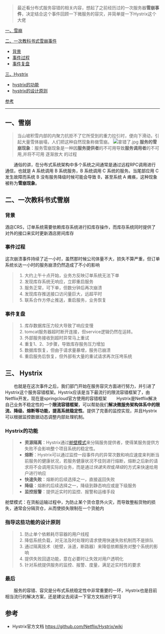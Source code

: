 > 最近看分布式服务容错的相关内容，想起了之前经历过的一次服务器**雪崩事件**，决定结合这个事件回顾一下微服务的容灾，并简单提一下Hystrix这个大佬

[一、雪崩](#1)

[二、一次教科书式雪崩事件](#2)
* [背景](#2.1)
* [事件过程](#2.2)
* [事件复盘](#2.3)

[三、Hystrix](#3)
* [hystrix的功能](#3.1)
* [hystrix的设计原则](#3.2)

[参考](#4)

---
## 一、<a id="1">雪崩</a>
>当山坡积雪内部的内聚力抗拒不了它所受到的重力拉引时，便向下滑动，引起大量雪体崩塌，人们把这种自然现象称做雪崩。
![拿错了.jpg](https://upload-images.jianshu.io/upload_images/5794596-5f6f4c90ff69957f.jpg?imageMogr2/auto-orient/strip%7CimageView2/2/w/1240#pic_center)
**服务的雪崩现象**：服务雪崩现象是一种因**服务提供者**的不可用导致**服务调用者**的不可用,并将不可用 逐渐放大 的过程

&emsp;&emsp;通俗的讲，在分布式系统架构中多个系统之间通常是通过远程RPC调用进行通信，也就是 A 系统调用 B 系统服务，B 系统调用 C 系统的服务。当尾部应用 C 发生故障而系统 B 没有服务降级时候可能会导致 B，甚至系统 A 瘫痪，这种现象被称为**雪崩现象**。

## 二、<a id="2">一次教科书式雪崩</a>
### <a id="2.1">背景</a>
酒店CRS，订单系统需要依赖库存系统进行扣库存操作，而库存系统同时提供了对外的接口来实时更新酒店房间库存
### <a id="2.2">事件过程</a>
这次崩溃事件持续了近一小时，虽然那时候公司体量不大，损失不算严重，但订单系统长达一小时的服务崩溃仍然造成了不小的影响
  >1. 大约上午十点开始，业务方反映订单系统无法下单
  >2. 发现库存系统无响应，立即重启服务
  >3. 服务正常，可下单，但数分钟后再次崩溃
  >4. 发现库存推送接口访问量巨大，远超平时
  >5. 联系合作方停止推送，重启服务，业务恢复
### <a id="2.3">事件复盘</a>
  >1. 库存数据库压力较大导致了响应变慢
  >2. tomcat服务器超时断开连接，但service逻辑仍然在运转。
  >3. 外部服务接收到超时异常马上重试
  >4. 重复1、2、3步骤，导致库存服务压力增加
  >5. 数据库恢复，但由于请求量暴增，服务已崩溃
  >6. 重启服务后恢复，但外部有大量的重试请求再次压垮系统

## 三、<a id="3"> Hystrix</a>
&emsp;&emsp;也就是在这次事件之后，我们部门开始在服务容灾方面进行努力，并引进了Hystrix这个服务容错框架。Hystrix应该是当下最流行的限流容错框架了，由Netflix开发，现在是springcloud官方使用的容错框架
&emsp;&emsp;Hystrix是Netflix解决自己业务不稳定性的一个**限流容错框架**，可以帮助我们**解决微服务架构体系中的限流、降级、熔断等功能，提高系统稳定性**。提供了完善的监控实现，并且Hystrix可以根据监控数据动态调整内部处理机制。

### <a id="3.1">Hystrix的功能</a>
  >* **资源隔离**：Hystrix通过[舱壁模式](#bulkhead)来分隔服务提供者，使得某服务提供方失败不会影响整个项目系统的稳定性。
  >* **熔断**：Hystrix可以通过监控一段事件内的异常次数和响应速度来判断当前服务的健康状况，若服务健康状况不佳则进行熔断，熔断之后新的请求将不会调用实际的业务，而是通过*快速失败*或*降级*的方式来快速给用户进行响应
  >* **快速失败**：熔断的后续选择之一，直接返回失败
  >* **降级**：熔断的后续选择之一，降级到静态响应或是下级服务
  >* **监控报警**：提供近实时的监控、报警和运维手段
  
<a id="bulkhead">舱壁模式</a>：在货船运输过程中，为防止某个货仓意外火灾，而导致整船货物的损失，通常会分隔货仓，从而使损失限制在一个货舱内

### **<a id="3.2">指导这些功能的设计原则</a>**
  >1. 防止单个依赖耗尽容器的用户线程
  >2. 降低系统负载，对无法及时处理的请求使用快速失败机制而不是排队
  >3. 通过隔离技术（舱壁，泳道，断路器）来降低依赖服务对整个系统的影响
  >4. 提供失败回退功能，意在必要时让失效对用户透明化
  >5. 针对系统提供服务的监控、报警、度量，满足近实时性的要求
### 最后
&emsp;&emsp;服务的容错、容灾是分布式系统稳定性中非常重要的一环，Hystrix也是目前相当流行的解决方案，还是建议去阅读一下官方文档进行学习
## <a id="4">参考</a>
* Hystrix官方文档 https://github.com/Netflix/Hystrix/wiki
